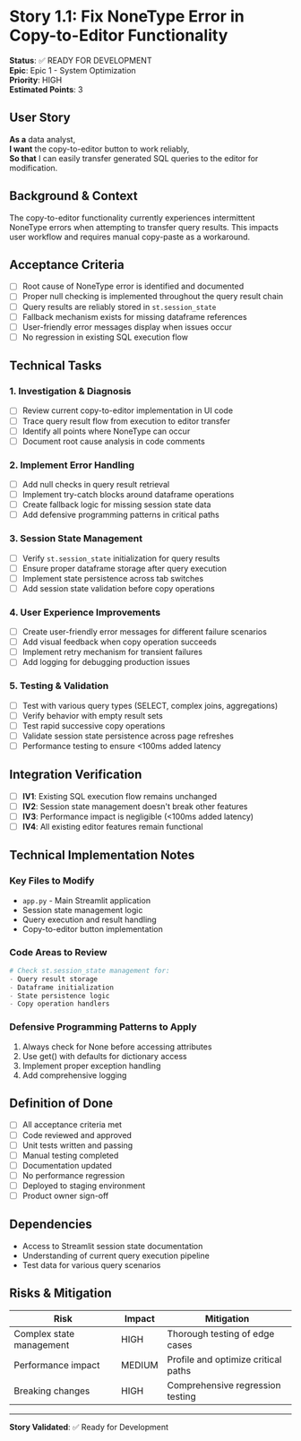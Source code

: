 # Story 1.1: Fix NoneType Error in Copy-to-Editor Functionality

**Status**: ✅ READY FOR DEVELOPMENT  
**Epic**: Epic 1 - System Optimization  
**Priority**: HIGH  
**Estimated Points**: 3  

## User Story

**As a** data analyst,  
**I want** the copy-to-editor button to work reliably,  
**So that** I can easily transfer generated SQL queries to the editor for modification.

## Background & Context

The copy-to-editor functionality currently experiences intermittent NoneType errors when attempting to transfer query results. This impacts user workflow and requires manual copy-paste as a workaround.

## Acceptance Criteria

- [ ] Root cause of NoneType error is identified and documented
- [ ] Proper null checking is implemented throughout the query result chain
- [ ] Query results are reliably stored in `st.session_state`
- [ ] Fallback mechanism exists for missing dataframe references
- [ ] User-friendly error messages display when issues occur
- [ ] No regression in existing SQL execution flow

## Technical Tasks

### 1. Investigation & Diagnosis
- [ ] Review current copy-to-editor implementation in UI code
- [ ] Trace query result flow from execution to editor transfer
- [ ] Identify all points where NoneType can occur
- [ ] Document root cause analysis in code comments

### 2. Implement Error Handling
- [ ] Add null checks in query result retrieval
- [ ] Implement try-catch blocks around dataframe operations
- [ ] Create fallback logic for missing session state data
- [ ] Add defensive programming patterns in critical paths

### 3. Session State Management
- [ ] Verify `st.session_state` initialization for query results
- [ ] Ensure proper dataframe storage after query execution
- [ ] Implement state persistence across tab switches
- [ ] Add session state validation before copy operations

### 4. User Experience Improvements
- [ ] Create user-friendly error messages for different failure scenarios
- [ ] Add visual feedback when copy operation succeeds
- [ ] Implement retry mechanism for transient failures
- [ ] Add logging for debugging production issues

### 5. Testing & Validation
- [ ] Test with various query types (SELECT, complex joins, aggregations)
- [ ] Verify behavior with empty result sets
- [ ] Test rapid successive copy operations
- [ ] Validate session state persistence across page refreshes
- [ ] Performance testing to ensure <100ms added latency

## Integration Verification

- [ ] **IV1**: Existing SQL execution flow remains unchanged
- [ ] **IV2**: Session state management doesn't break other features
- [ ] **IV3**: Performance impact is negligible (<100ms added latency)
- [ ] **IV4**: All existing editor features remain functional

## Technical Implementation Notes

### Key Files to Modify
- `app.py` - Main Streamlit application
- Session state management logic
- Query execution and result handling
- Copy-to-editor button implementation

### Code Areas to Review
```python
# Check st.session_state management for:
- Query result storage
- Dataframe initialization
- State persistence logic
- Copy operation handlers
```

### Defensive Programming Patterns to Apply
1. Always check for None before accessing attributes
2. Use get() with defaults for dictionary access
3. Implement proper exception handling
4. Add comprehensive logging

## Definition of Done

- [ ] All acceptance criteria met
- [ ] Code reviewed and approved
- [ ] Unit tests written and passing
- [ ] Manual testing completed
- [ ] Documentation updated
- [ ] No performance regression
- [ ] Deployed to staging environment
- [ ] Product owner sign-off

## Dependencies

- Access to Streamlit session state documentation
- Understanding of current query execution pipeline
- Test data for various query scenarios

## Risks & Mitigation

| Risk | Impact | Mitigation |
|------|--------|------------|
| Complex state management | HIGH | Thorough testing of edge cases |
| Performance impact | MEDIUM | Profile and optimize critical paths |
| Breaking changes | HIGH | Comprehensive regression testing |

---
**Story Validated**: ✅ Ready for Development